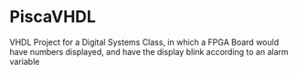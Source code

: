 # PiscaVHDL
VHDL Project for a Digital Systems Class, in which a FPGA Board would have numbers displayed, and have the display blink according to an alarm variable

